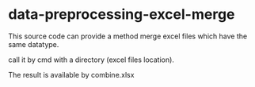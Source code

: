 # data-preprocessing-excel-merge

This source code can provide a method merge excel files which have the same datatype.

call it by cmd with a directory (excel files location).

The result is available by combine.xlsx

